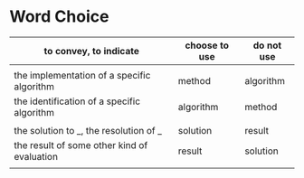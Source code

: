 # Word Choice

 to convey, to indicate              | choose to use   | do not use
-------------------------------------|-----------------|------------
| |
  the implementation of a specific algorithm  |  method | algorithm
  the identification of a specific algorithm  |  algorithm | method
| |
 the solution to _, the resolution of _   |  solution | result
 the result of some other kind of evaluation          |  result | solution
 | |
